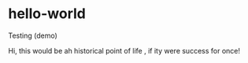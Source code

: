 # hello-world
Testing (demo)

Hi, this would be ah historical point of life , if ity were success for once!

